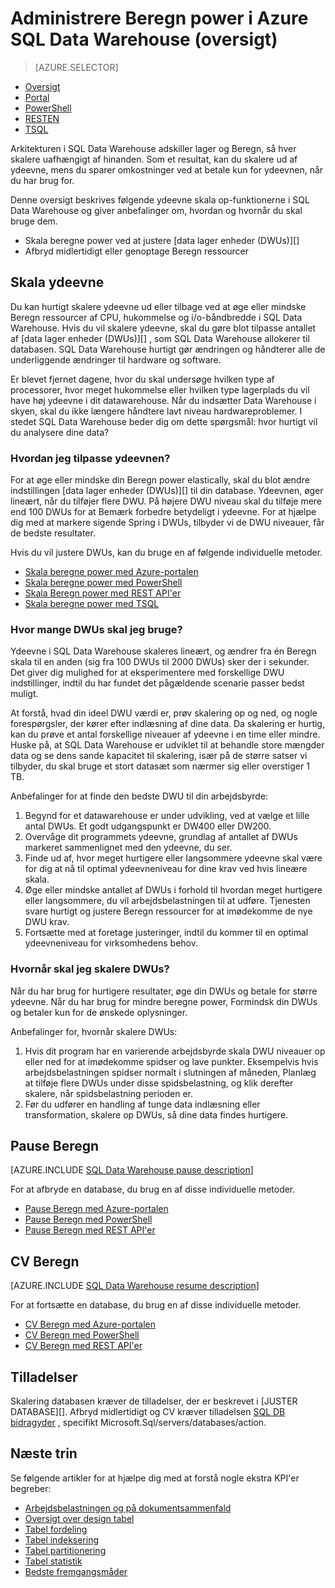 <properties
   pageTitle="Administrere Beregn power i Azure SQL Data Warehouse (oversigt) | Microsoft Azure"
   description="Ydeevnen Skaler ud-funktioner i Azure SQL Data Warehouse. Skalere ud ved at justere DWUs eller stoppe og fortsætte Beregn ressourcer for at gemme omkostninger."
   services="sql-data-warehouse"
   documentationCenter="NA"
   authors="barbkess"
   manager="barbkess"
   editor=""/>

<tags
   ms.service="sql-data-warehouse"
   ms.devlang="NA"
   ms.topic="article"
   ms.tgt_pltfrm="NA"
   ms.workload="data-services"
   ms.date="09/03/2016"
   ms.author="barbkess;sonyama"/>

# <a name="manage-compute-power-in-azure-sql-data-warehouse-overview"></a>Administrere Beregn power i Azure SQL Data Warehouse (oversigt)

> [AZURE.SELECTOR]
- [Oversigt](sql-data-warehouse-manage-compute-overview.md)
- [Portal](sql-data-warehouse-manage-compute-portal.md)
- [PowerShell](sql-data-warehouse-manage-compute-powershell.md)
- [RESTEN](sql-data-warehouse-manage-compute-rest-api.md)
- [TSQL](sql-data-warehouse-manage-compute-tsql.md)

Arkitekturen i SQL Data Warehouse adskiller lager og Beregn, så hver skalere uafhængigt af hinanden. Som et resultat, kan du skalere ud af ydeevne, mens du sparer omkostninger ved at betale kun for ydeevnen, når du har brug for. 

Denne oversigt beskrives følgende ydeevne skala op-funktionerne i SQL Data Warehouse og giver anbefalinger om, hvordan og hvornår du skal bruge dem. 

- Skala beregne power ved at justere [data lager enheder (DWUs)][]
- Afbryd midlertidigt eller genoptage Beregn ressourcer

<a name="scale-performance-bk"></a>

## <a name="scale-performance"></a>Skala ydeevne

Du kan hurtigt skalere ydeevne ud eller tilbage ved at øge eller mindske Beregn ressourcer af CPU, hukommelse og i/o-båndbredde i SQL Data Warehouse. Hvis du vil skalere ydeevne, skal du gøre blot tilpasse antallet af [data lager enheder (DWUs)][] , som SQL Data Warehouse allokerer til databasen. SQL Data Warehouse hurtigt gør ændringen og håndterer alle de underliggende ændringer til hardware og software.

Er blevet fjernet dagene, hvor du skal undersøge hvilken type af processorer, hvor meget hukommelse eller hvilken type lagerplads du vil have høj ydeevne i dit datawarehouse. Når du indsætter Data Warehouse i skyen, skal du ikke længere håndtere lavt niveau hardwareproblemer. I stedet SQL Data Warehouse beder dig om dette spørgsmål: hvor hurtigt vil du analysere dine data? 

### <a name="how-do-i-scale-performance"></a>Hvordan jeg tilpasse ydeevnen?

For at øge eller mindske din Beregn power elastically, skal du blot ændre indstillingen [data lager enheder (DWUs)][] til din database. Ydeevnen, øger lineært, når du tilføjer flere DWU.  På højere DWU niveau skal du tilføje mere end 100 DWUs for at Bemærk forbedre betydeligt i ydeevne. For at hjælpe dig med at markere sigende Spring i DWUs, tilbyder vi de DWU niveauer, får de bedste resultater.
 
Hvis du vil justere DWUs, kan du bruge en af følgende individuelle metoder.

- [Skala beregne power med Azure-portalen][]
- [Skala beregne power med PowerShell][]
- [Skala Beregn power med REST API'er][]
- [Skala beregne power med TSQL][]

### <a name="how-many-dwus-should-i-use"></a>Hvor mange DWUs skal jeg bruge?
 
Ydeevne i SQL Data Warehouse skaleres lineært, og ændrer fra én Beregn skala til en anden (sig fra 100 DWUs til 2000 DWUs) sker der i sekunder. Det giver dig mulighed for at eksperimentere med forskellige DWU indstillinger, indtil du har fundet det pågældende scenarie passer bedst muligt.

At forstå, hvad din ideel DWU værdi er, prøv skalering op og ned, og nogle forespørgsler, der kører efter indlæsning af dine data. Da skalering er hurtig, kan du prøve et antal forskellige niveauer af ydeevne i en time eller mindre. Huske på, at SQL Data Warehouse er udviklet til at behandle store mængder data og se dens sande kapacitet til skalering, især på de større satser vi tilbyder, du skal bruge et stort datasæt som nærmer sig eller overstiger 1 TB.

Anbefalinger for at finde den bedste DWU til din arbejdsbyrde:

1. Begynd for et datawarehouse er under udvikling, ved at vælge et lille antal DWUs.  Et godt udgangspunkt er DW400 eller DW200.
2. Overvåge dit programmets ydeevne, grundlag af antallet af DWUs markeret sammenlignet med den ydeevne, du ser.
3. Finde ud af, hvor meget hurtigere eller langsommere ydeevne skal være for dig at nå til optimal ydeevneniveau for dine krav ved hvis lineære skala.
4. Øge eller mindske antallet af DWUs i forhold til hvordan meget hurtigere eller langsommere, du vil arbejdsbelastningen til at udføre. Tjenesten svare hurtigt og justere Beregn ressourcer for at imødekomme de nye DWU krav.
5. Fortsætte med at foretage justeringer, indtil du kommer til en optimal ydeevneniveau for virksomhedens behov.

### <a name="when-should-i-scale-dwus"></a>Hvornår skal jeg skalere DWUs?

Når du har brug for hurtigere resultater, øge din DWUs og betale for større ydeevne.  Når du har brug for mindre beregne power, Formindsk din DWUs og betaler kun for de ønskede oplysninger. 

Anbefalinger for, hvornår skalere DWUs:

1. Hvis dit program har en varierende arbejdsbyrde skala DWU niveauer op eller ned for at imødekomme spidser og lave punkter. Eksempelvis hvis arbejdsbelastningen spidser normalt i slutningen af måneden, Planlæg at tilføje flere DWUs under disse spidsbelastning, og klik derefter skalere, når spidsbelastning perioden er.
2. Før du udfører en handling af tunge data indlæsning eller transformation, skalere op DWUs, så dine data findes hurtigere.

<a name="pause-compute-bk"></a>

## <a name="pause-compute"></a>Pause Beregn

[AZURE.INCLUDE [SQL Data Warehouse pause description](../../includes/sql-data-warehouse-pause-description.md)]

For at afbryde en database, du brug en af disse individuelle metoder.

- [Pause Beregn med Azure-portalen][]
- [Pause Beregn med PowerShell][]
- [Pause Beregn med REST API'er][]

<a name="resume-compute-bk"></a>

## <a name="resume-compute"></a>CV Beregn

[AZURE.INCLUDE [SQL Data Warehouse resume description](../../includes/sql-data-warehouse-resume-description.md)]

For at fortsætte en database, du brug en af disse individuelle metoder.

- [CV Beregn med Azure-portalen][]
- [CV Beregn med PowerShell][]
- [CV Beregn med REST API'er][]

## <a name="permissions"></a>Tilladelser

Skalering databasen kræver de tilladelser, der er beskrevet i [JUSTER DATABASE][].  Afbryd midlertidigt og CV kræver tilladelsen [SQL DB bidragyder][] , specifikt Microsoft.Sql/servers/databases/action.

<a name="next-steps-bk"></a>

## <a name="next-steps"></a>Næste trin
Se følgende artikler for at hjælpe dig med at forstå nogle ekstra KPI'er begreber:

- [Arbejdsbelastningen og på dokumentsammenfald][]
- [Oversigt over design tabel][]
- [Tabel fordeling][]
- [Tabel indeksering][]
- [Tabel partitionering][]
- [Tabel statistik][]
- [Bedste fremgangsmåder][]

<!--Image reference-->

<!--Article references-->
[data warehouse enheder (DWUs)]: ./sql-data-warehouse-overview-what-is.md#data-warehouse-units

[Skala beregne power med Azure-portalen]: ./sql-data-warehouse-manage-compute-portal.md#scale-compute-bk
[Skala beregne power med PowerShell]: ./sql-data-warehouse-manage-compute-powershell.md#scale-compute-bk
[Skala Beregn power med REST API'er]: ./sql-data-warehouse-manage-compute-rest-api.md#scale-compute-bk
[Skala beregne power med TSQL]: ./sql-data-warehouse-manage-compute-tsql.md#scale-compute-bk

[capacity limits]: ./sql-data-warehouse-service-capacity-limits.md

[Pause Beregn med Azure-portalen]:  ./sql-data-warehouse-manage-compute-portal.md#pause-compute-bk
[Pause Beregn med PowerShell]: ./sql-data-warehouse-manage-compute-powershell.md#pause-compute-bk
[Pause Beregn med REST API'er]: ./sql-data-warehouse-manage-compute-rest-api.md#pause-compute-bk

[CV Beregn med Azure-portalen]:  ./sql-data-warehouse-manage-compute-portal.md#resume-compute-bk
[CV Beregn med PowerShell]: ./sql-data-warehouse-manage-compute-powershell.md#resume-compute-bk
[CV Beregn med REST API'er]: ./sql-data-warehouse-manage-compute-rest-api.md#resume-compute-bk

[Arbejdsbelastningen og på dokumentsammenfald]: ./sql-data-warehouse-develop-concurrency.md
[Oversigt over design tabel]: ./sql-data-warehouse-tables-overview.md
[Tabel fordeling]: ./sql-data-warehouse-tables-distribute.md
[Tabel indeksering]: ./sql-data-warehouse-tables-index.md
[Tabel partitionering]: ./sql-data-warehouse-tables-partition.md
[Tabel statistik]: ./sql-data-warehouse-tables-statistics.md
[Bedste fremgangsmåder]: ./sql-data-warehouse-best-practices.md 
[development overview]: ./sql-data-warehouse-overview-develop.md

[SQL DB bidragyder]: ../active-directory/role-based-access-built-in-roles.md#sql-db-contributor

<!--MSDN references-->
[ÆNDRE DATABASEN]: https://msdn.microsoft.com/library/mt204042.aspx

<!--Other Web references-->
[Azure portal]: http://portal.azure.com/

